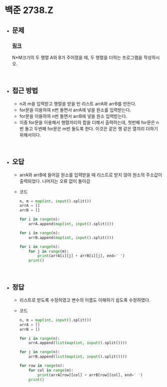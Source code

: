 # 백준 2738.Z

- ## 문제
  
    ### [링크](https://www.acmicpc.net/problem/2738)

    N*M크기의 두 행렬 A와 B가 주어졌을 때, 두 행렬을 더하는 프로그램을 작성하시오.

<br>

- ## 접근 방법

    - n과 m을 입력받고 행렬을 받을 빈 리스트 arrA와 arrB를 만든다.
    - for문을 이용하여 n번 돌면서 arrA에 넣을 원소를 입력받는다.
    - for문을 이용하여 n번 돌면서 arrB에 넣을 원소 입력받는다.
    - 이중 for문을 이용해서 행렬끼리의 합을 더해서 출력하는데, 첫번째 for문은 n번 돌고 두번째 for문은 m번 돌도록 한다. 이것은 같은 행 같은 열끼리 더하기 위해서이다.
 
<br>

- ## 오답
  
    - arrA와 arrB에 들어갈 원소를 입력받을 때 리스트로 받지 않아 원소의 주소값이 출력되었다. 나머지는 오류 없이 돌아감

    - 코드
  
      ```python
      n, m = map(int, input().split())
      arrA = []
      arrB = []
      
      for i in range(n):
          arrA.append(map(int, input().split()))
      
      for i in range(n):
          arrB.append(map(int, input().split()))
      
      for i in range(n):
          for j in range(m):
              print(arrA[i][j] + arrB[i][j], end=' ')
          print()
      ```

<br>

- ## 정답
  
    - 리스트로 받도록 수정하였고 변수의 이름도 이해하기 쉽도록 수정하였다.

    - 코드
  
      ```python
      n, m = map(int, input().split())
      arrA = []
      arrB = []
      
      for i in range(n):
          arrA.append(list(map(int, input().split())))
      
      for j in range(n):
          arrB.append(list(map(int, input().split())))
      
      for row in range(n):
          for col in range(m):
              print(arrA[row][col] + arrB[row][col], end=' ')
          print()
      ```

